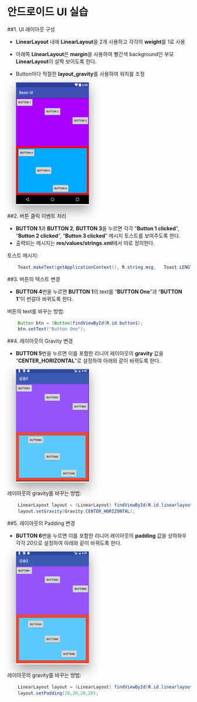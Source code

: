 <style> 
div.polaroid {
  	width: 200px;
  	box-shadow: 0 10px 30px 0 rgba(0, 0, 0, 0.2), 0 16px 30px 0 rgba(0, 0, 0, 0.19);
  	text-align: center;
	margin-bottom: 0.5cm;
}
</style>

# 안드로이드 UI 실습

##1.  UI 레이아웃 구성

- **LinearLayout** 내에 **LinearLayout**을 2개 사용하고 각각의 **weight**를 1로 사용
- 아래쪽 **LinearLayout**은 **margin**을 사용하여 빨간색 background인 부모 **LinearLayout**이 살짝 보이도록 한다.
- Button마다 적절한 **layout_gravity**를 사용하여 위치를 조정

	<div class="polaroid">
		<img src="figure/ui-layout.png"> 
	</div>	

##2. 버튼 클릭 이벤트 처리
- **BUTTON 1**과 **BUTTON 2**, **BUTTON 3**을 누르면 각각 "**Button 1 clicked**", “**Button 2 clicked**”, “**Button 3 clicked**” 메시지 토스트를 보여주도록 한다.
- 출력되는 메시지는 **res/values/strings.xml**에서 따로 정의한다.

토스트 메시지:

```java
	Toast.makeText(getApplicationContext(), R.string.msg, 	Toast.LENGTH_SHORT).show();
```

##3. 버튼의 텍스트 변경
- **BUTTON 4**번을 누르면 **BUTTON 1**의 text를 “**BUTTON One**”과 “**BUTTON 1**”이 번갈아 바뀌도록 한다.

버튼의 text를 바꾸는 방법:

```java
	Button btn = (Button)findViewById(R.id.button1);
	btn.setText("Button One");
```

##4. 레이아웃의 Gravity 변경
- **BUTTON 5**번을 누르면 이를 포함한 리니어 레이아웃의 **gravity** 값을 “**CENTER_HORIZONTAL**”로 설정하여 아래와 같이 바뀌도록 한다.

	<div class="polaroid">
		<img src="figure/layout-gravity.png"> 
	</div>	

레이아웃의 gravity를 바꾸는 방법:

```java
	LinearLayout layout = (LinearLayout) findViewById(R.id.linearlayout2);
	layout.setGravity(Gravity.CENTER_HORIZONTAL);
```

##5. 레이아웃의 Padding 변경 
- **BUTTON 6**번을 누르면 이를 포함한 리니어 레이아웃의 **padding** 값을 상하좌우 각각 *20*으로 설정하여 아래와 같이 바뀌도록 한다.

	<div class="polaroid">
		<img src="figure/layout-padding.png"> 
	</div>	

레이아웃의 gravity를 바꾸는 방법:

```java
	LinearLayout layout = (LinearLayout) findViewById(R.id.linearlayout2);
	layout.setPadding(20,20,20,20);
```